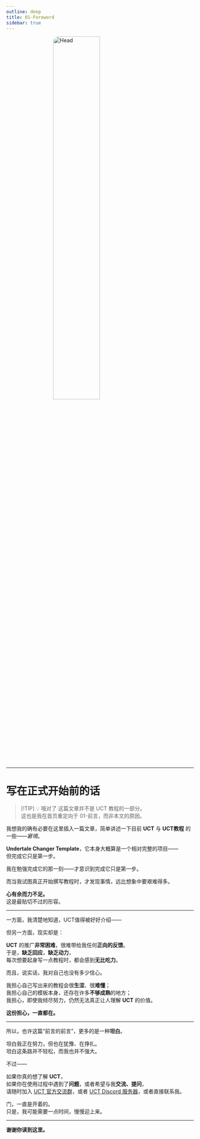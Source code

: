 ```yaml
---
outline: deep
title: 01-Foreword
sidebar: true
---
```


<img src="/00/Head.png" alt="Head" style="width:50%; border-radius:16px; display: block; margin-left: auto; margin-right: auto;" />

---
# 写在正式开始前的话

> [!TIP] 💡 哦对了
> 这篇文章并不是 UCT 教程的一部分。<br>这也是我在首页重定向于 01-前言，而非本文的原因。

我想我的确有必要在这里插入一篇文章，简单讲述一下目前 **UCT** 与 **UCT教程** 的一些——_窘境_。

**Undertale Changer Template**，它本身大概算是一个相对完整的项目——  
但完成它只是第一步。

我在勉强完成它的那一刻——才意识到完成它只是第一步。

而当我试图真正开始撰写教程时，才发现事情，远比想象中要艰难得多。

**心有余而力不足。**  
这是最贴切不过的形容。

---

一方面，我清楚地知道，UCT值得被好好介绍——

但另一方面，现实却是：

**UCT** 的推广**非常困难**，很难带给我任何**正向的反馈**。  
于是，**缺乏回应**，**缺乏动力**，  
每次想要起身写一点教程时，都会感到**无比吃力**。

而且，说实话，我对自己也没有多少信心。

我担心自己写出来的教程会很**生涩**、很**难懂**；  
我担心自己的模板本身，还存在许多**不够成熟**的地方；  
我担心，即使我倾尽努力，仍然无法真正让人理解 **UCT** 的价值。

**这份担心，一直都在。**

---

所以，也许这篇“前言的前言”，更多的是一种**坦白**。

坦白我正在努力，但也在犹豫、在挣扎。  
坦白这条路并不轻松，而我也并不强大。

不过——

如果你真的想了解 **UCT**，  
如果你在使用过程中遇到了**问题**，或者希望与我**交流、提问**，  
请随时加入 [UCT 官方交流群](http://qm.qq.com/cgi-bin/qm/qr?_wv=1027&k=wK7VVbI0VU8mPpG94nDLsHaLRbky5cMT&authKey=LQfQsHtXTqbrRdmhSgUtxesNz9UmiETjymrhJF%2BFT1pAiEy0HUxSfM%2Fx%2FsTdOUC%2F&noverify=0&group_code=289694657)，或者 [UCT Discord 服务器](https://discord.gg/xvYKa2pSN6)，或者直接联系我。

门，一直是开着的。  
只是，我可能需要一点时间，慢慢迎上来。

---

**谢谢你读到这里。**
